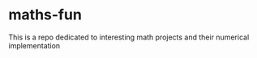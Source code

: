 # maths-fun
This is a repo dedicated to interesting math projects and their numerical implementation
